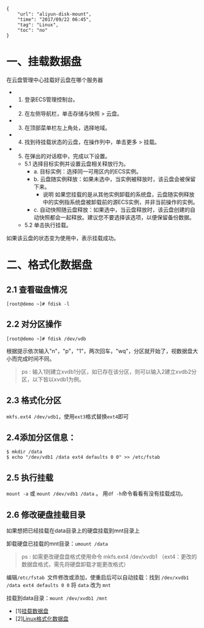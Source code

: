 ```
{
    "url": "aliyun-disk-mount",
    "time": "2017/09/22 06:45",
    "tag": "Linux",
    "toc": "no"
}
```

# 一、挂载数据盘

在云盘管理中心挂载好云盘在哪个服务器

- 1. 登录ECS管理控制台。
- 2. 在左侧导航栏，单击存储与快照 > 云盘。
- 3. 在顶部菜单栏左上角处，选择地域。
- 4. 找到待挂载状态的云盘，在操作列中，单击更多 > 挂载。
- 5. 在弹出的对话框中，完成以下设置。
    - 5.1 选择目标实例并设置云盘相关释放行为。
        - a. 目标实例：选择同一可用区内的ECS实例。
        - b. 云盘随实例释放：如果未选中，当实例被释放时，该云盘会被保留下来。
            - 说明 如果您挂载的是从其他实例卸载的系统盘，云盘随实例释放中的实例指系统盘被卸载前的源ECS实例，并非当前操作的实例。
        - c. 自动快照随云盘释放：如果选中，当云盘释放时，该云盘创建的自动快照都会一起释放。建议您不要选择该选项，以便保留备份数据。
    - 5.2 单击执行挂载。

如果该云盘的状态变为使用中，表示挂载成功。

# 二、格式化数据盘
## 2.1 查看磁盘情况
```
[root@demo ~]# fdisk -l
```

## 2.2 对分区操作
```
[root@demo ~]# fdisk /dev/vdb
```
根据提示依次输入"n"，"p"，"1"，两次回车，"wq"，分区就开始了，视数据盘大小而完成时间不同。

> ps : 输入1则建立xvdb1分区，如已存在该分区，则可以输入2建立xvdb2分区，以下皆以xvdb1为例。


## 2.3 格式化分区

`mkfs.ext4 /dev/vdb1`，使用`ext3`格式替换`ext4`即可

## 2.4添加分区信息：

```
$ mkdir /data
$ echo "/dev/vdb1 /data ext4 defaults 0 0" >> /etc/fstab
```

## 2.5 执行挂载

`mount -a` 或 `mount /dev/vdb1 /data` 。 用`df -h`命令看看有没有挂载成功。

## 2.6 修改硬盘挂载目录

如果想把已经挂载在data目录上的硬盘挂载到mnt目录上

卸载硬盘已挂载的mnt目录：`umount /data`

> ps : 如需更改硬盘盘格式使用命令 mkfs.ext4 /dev/xvdb1 （ext4：更改的数据盘格式，需先将硬盘卸载才能更改格式）

编辑`/etc/fstab `文件修改或添加，使重启后可以自动挂载：找到 `/dev/xvdb1 /data ext4 defaults 0 0` 将 `data` 改为 `mnt`

挂载到data目录：`mount /dev/xvdb1 /mnt`

- [1][挂载数据盘](https://help.aliyun.com/document_detail/25446.html?spm=a2c4g.11186623.6.809.23ce2c3086czfU)
- [2][Linux格式化数据盘](https://help.aliyun.com/document_detail/25426.html?spm=a2c4g.11186623.6.811.57763b94m2yKny)
